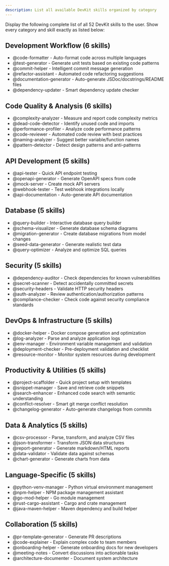 ```yaml
---
description: List all available DevKit skills organized by category
---
```


Display the following complete list of all 52 DevKit skills to the user. Show every category and skill exactly as listed below:

## Development Workflow (6 skills)
- @code-formatter - Auto-format code across multiple languages
- @test-generator - Generate unit tests based on existing code patterns
- @commit-helper - Intelligent commit message generation
- @refactor-assistant - Automated code refactoring suggestions
- @documentation-generator - Auto-generate JSDoc/docstrings/README files
- @dependency-updater - Smart dependency update checker

## Code Quality & Analysis (6 skills)
- @complexity-analyzer - Measure and report code complexity metrics
- @dead-code-detector - Identify unused code and imports
- @performance-profiler - Analyze code performance patterns
- @code-reviewer - Automated code review with best practices
- @naming-analyzer - Suggest better variable/function names
- @pattern-detector - Detect design patterns and anti-patterns

## API Development (5 skills)
- @api-tester - Quick API endpoint testing
- @openapi-generator - Generate OpenAPI specs from code
- @mock-server - Create mock API servers
- @webhook-tester - Test webhook integrations locally
- @api-documentation - Auto-generate API documentation

## Database (5 skills)
- @query-builder - Interactive database query builder
- @schema-visualizer - Generate database schema diagrams
- @migration-generator - Create database migrations from model changes
- @seed-data-generator - Generate realistic test data
- @query-optimizer - Analyze and optimize SQL queries

## Security (5 skills)
- @dependency-auditor - Check dependencies for known vulnerabilities
- @secret-scanner - Detect accidentally committed secrets
- @security-headers - Validate HTTP security headers
- @auth-analyzer - Review authentication/authorization patterns
- @compliance-checker - Check code against security compliance standards

## DevOps & Infrastructure (5 skills)
- @docker-helper - Docker compose generation and optimization
- @log-analyzer - Parse and analyze application logs
- @env-manager - Environment variable management and validation
- @deployment-checker - Pre-deployment validation and checklist
- @resource-monitor - Monitor system resources during development

## Productivity & Utilities (5 skills)
- @project-scaffolder - Quick project setup with templates
- @snippet-manager - Save and retrieve code snippets
- @search-enhancer - Enhanced code search with semantic understanding
- @conflict-resolver - Smart git merge conflict resolution
- @changelog-generator - Auto-generate changelogs from commits

## Data & Analytics (5 skills)
- @csv-processor - Parse, transform, and analyze CSV files
- @json-transformer - Transform JSON data structures
- @report-generator - Generate markdown/HTML reports
- @data-validator - Validate data against schemas
- @chart-generator - Generate charts from data

## Language-Specific (5 skills)
- @python-venv-manager - Python virtual environment management
- @npm-helper - NPM package management assistant
- @go-mod-helper - Go module management
- @rust-cargo-assistant - Cargo and crate management
- @java-maven-helper - Maven dependency and build helper

## Collaboration (5 skills)
- @pr-template-generator - Generate PR descriptions
- @code-explainer - Explain complex code to team members
- @onboarding-helper - Generate onboarding docs for new developers
- @meeting-notes - Convert discussions into actionable tasks
- @architecture-documenter - Document system architecture
